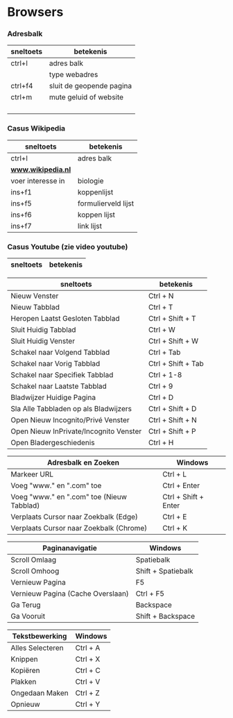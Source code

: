 # Browsers



### Adresbalk
| sneltoets | betekenis |
|---|---|
| ctrl+l| adres balk |
| | type webadres|
| ctrl+f4 | sluit de geopende pagina|
|ctrl+m|mute geluid  of website||
|||
|||
|||
|||

### Casus Wikipedia
| sneltoets | betekenis |
|---|---|
| ctrl+l| adres balk |
|**www.wikipedia.nl**||
|voer interesse in| biologie|
|ins+f1|koppenlijst|
|ins+f5|formulierveld lijst|
|ins+f6|koppen lijst|
|ins+f7|link lijst|

### Casus Youtube (zie video youtube)
| sneltoets | betekenis |
|---|---|


| sneltoets | betekenis |
|---|---|
| Nieuw Venster | Ctrl + N |
| Nieuw Tabblad | Ctrl + T |
| Heropen Laatst Gesloten Tabblad | Ctrl + Shift + T |
| Sluit Huidig Tabblad | Ctrl + W |
| Sluit Huidig Venster | Ctrl + Shift + W |
| Schakel naar Volgend Tabblad | Ctrl + Tab |
| Schakel naar Vorig Tabblad | Ctrl + Shift + Tab |
| Schakel naar Specifiek Tabblad | Ctrl + 1-8 |
| Schakel naar Laatste Tabblad | Ctrl + 9 |
| Bladwijzer Huidige Pagina | Ctrl + D |
| Sla Alle Tabbladen op als Bladwijzers | Ctrl + Shift + D |
| Open Nieuw Incognito/Privé Venster | Ctrl + Shift + N |
| Open Nieuw InPrivate/Incognito Venster | Ctrl + Shift + P |
| Open Bladergeschiedenis | Ctrl + H |

| Adresbalk en Zoeken | Windows |
| --- | --- |
| Markeer URL | Ctrl + L |
| Voeg "www." en ".com" toe | Ctrl + Enter |
| Voeg "www." en ".com" toe (Nieuw Tabblad) | Ctrl + Shift + Enter |
| Verplaats Cursor naar Zoekbalk (Edge) | Ctrl + E |
| Verplaats Cursor naar Zoekbalk (Chrome) | Ctrl + K |

| Paginanavigatie | Windows |
| --- | --- |
| Scroll Omlaag | Spatiebalk |
| Scroll Omhoog | Shift + Spatiebalk |
| Vernieuw Pagina | F5 |
| Vernieuw Pagina (Cache Overslaan) | Ctrl + F5 |
| Ga Terug | Backspace |
| Ga Vooruit | Shift + Backspace |

| Tekstbewerking | Windows |
| --- | --- |
| Alles Selecteren | Ctrl + A |
| Knippen | Ctrl + X |
| Kopiëren | Ctrl + C |
| Plakken | Ctrl + V |
| Ongedaan Maken | Ctrl + Z |
| Opnieuw | Ctrl + Y |
